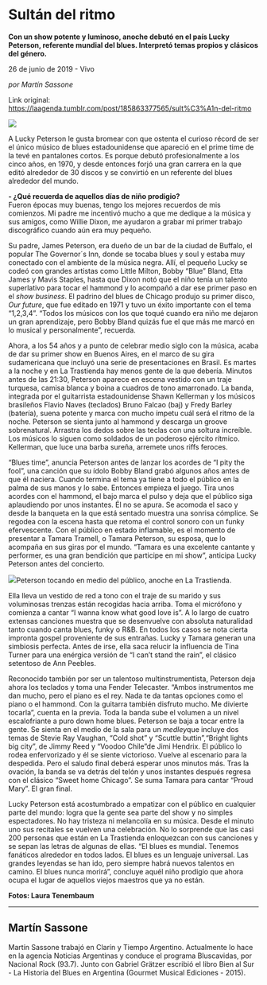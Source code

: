 # Sultán del ritmo

**Con un show potente y luminoso, anoche debutó en el país Lucky Peterson, referente mundial del blues. Interpretó temas propios y clásicos del género.**

26 de junio de 2019 - Vivo

_por Martín Sassone_

Link original: https://laagenda.tumblr.com/post/185863377565/sult%C3%A1n-del-ritmo

![](https://64.media.tumblr.com/2b4195df29d59c9400c33001c436de56/17c140cddb9d5176-7c/s500x750/7bc079a94763e03b81f3c769e38e5d79094901aa.jpg)





A Lucky Peterson le gusta bromear con que ostenta el curioso récord de ser el único músico de blues estadounidense que apareció en el prime time de la tevé en pantalones cortos. Es porque debutó profesionalmente a los cinco años, en 1970, y desde entonces forjó una gran carrera en la que editó alrededor de 30 discos y se convirtió en un referente del blues alrededor del mundo. 

**- ¿Qué recuerda de aquellos días de niño prodigio?**  
Fueron épocas muy buenas, tengo los mejores recuerdos de mis comienzos. Mi padre me incentivó mucho a que me dedique a la música y sus amigos, como Willie Dixon, me ayudaron a grabar mi primer trabajo discográfico cuando aún era muy pequeño.

Su padre, James Peterson, era dueño de un bar de la ciudad de Buffalo, el popular The Governor´s Inn, donde se tocaba blues y soul y estaba muy conectado con el ambiente de la música negra. Allí, el pequeño Lucky se codeó con grandes artistas como Little Milton, Bobby “Blue” Bland, Etta James y Mavis Staples, hasta que Dixon notó que el niño tenía un talento superlativo para tocar el hammond y lo acompañó a dar ese primer paso en el *show business*. El padrino del blues de Chicago produjo su primer disco, *Our future*, que fue editado en 1971 y tuvo un éxito importante con el tema “1,2,3,4”. “Todos los músicos con los que toqué cuando era niño me dejaron un gran aprendizaje, pero Bobby Bland quizás fue el que más me marcó en lo musical y personalmente”, recuerda.

Ahora, a los 54 años y a punto de celebrar medio siglo con la música, acaba de dar su primer show en Buenos Aires, en el marco de su gira sudamericana que incluyó una serie de presentaciones en Brasil. Es martes a la noche y en La Trastienda hay menos gente de la que debería. Minutos antes de las 21:30, Peterson aparece en escena vestido con un traje turquesa, camisa blanca y boina a cuadros de tono amarronado. La banda, integrada por el guitarrista estadounidense Shawn Kellerman y los músicos brasileños Flavio Naves (teclados) Bruno Falcao (baj) y Fredy Barley (batería), suena potente y marca con mucho ímpetu cuál será el ritmo de la noche. Peterson se sienta junto al hammond y descarga un groove sobrenatural. Arrastra los dedos sobre las teclas con una soltura increíble. Los músicos lo siguen como soldados de un poderoso ejército rítmico. Kellerman, que luce una barba sureña, arremete unos riffs feroces. 

“Blues time”, anuncia Peterson antes de lanzar los acordes de “I pity the fool”, una canción que su ídolo Bobby Bland grabó algunos años antes de que él naciera. Cuando termina el tema ya tiene a todo el público en la palma de sus manos y lo sabe. Entonces empieza el juego. Tira unos acordes con el hammond, el bajo marca el pulso y deja que el público siga aplaudiendo por unos instantes. Él no se apura. Se acomoda el saco y desde la banqueta en la que está sentado muestra una sonrisa cómplice. Se regodea con la escena hasta que retoma el control sonoro con un funky efervescente. Con el público en estado inflamable, es el momento de presentar a Tamara Tramell, o Tamara Peterson, su esposa, que lo acompaña en sus giras por el mundo. “Tamara es una excelente cantante y performer, es una gran bendición que participe en mi show”, anticipa Lucky Peterson antes del concierto.

![](https://64.media.tumblr.com/eacd0d9b9422daa143255743b69a5a61/17c140cddb9d5176-1d/s500x750/bf1437cd8aa424f7e3a689af1143685d98c011be.jpg)Peterson tocando en medio del público, anoche en La Trastienda.

Ella lleva un vestido de red a tono con el traje de su marido y sus voluminosas trenzas están recogidas hacia arriba. Toma el micrófono y comienza a cantar “I wanna know what good love is”. A lo largo de cuatro extensas canciones muestra que se desenvuelve con absoluta naturalidad tanto cuando canta blues, funky o R&B. En todos los casos se nota cierta impronta gospel proveniente de sus entrañas. Lucky y Tamara generan una simbiosis perfecta. Antes de irse, ella saca relucir la influencia de Tina Turner para una enérgica versión de “I can’t stand the rain”, el clásico setentoso de Ann Peebles.

Reconocido también por ser un talentoso multinstrumentista, Peterson deja ahora los teclados y toma una Fender Telecaster. “Ambos instrumentos me dan mucho, pero el piano es el rey. Nada te da tantas opciones como el piano o el hammond. Con la guitarra también disfruto mucho. Me divierte tocarla”, cuenta en la previa. Toda la banda sube el volumen a un nivel escalofriante a puro down home blues. Peterson se baja a tocar entre la gente. Se sienta en el medio de la sala para un *medley*que incluye dos temas de Stevie Ray Vaughan, “Cold shot” y “Scuttle buttin”,“Bright lights big city”, de Jimmy Reed y “Voodoo Chile”de Jimi Hendrix. El público lo rodea enfervorizado y él se siente victorioso. Vuelve al escenario para la despedida. Pero el saludo final deberá esperar unos minutos más. Tras la ovación, la banda se va detrás del telón y unos instantes después regresa con el clásico “Sweet home Chicago”. Se suma Tamara para cantar “Proud Mary”. El gran final.

Lucky Peterson está acostumbrado a empatizar con el público en cualquier parte del mundo:  logra que la gente sea parte del show y no simples espectadores. No hay tristeza ni melancolía en su música. Desde el minuto uno sus recitales se vuelven una celebración. No lo sorprende que las casi 200 personas que están en La Trastienda enloquezcan con sus canciones y se sepan las letras de algunas de ellas. “El blues es mundial. Tenemos fanáticos alrededor en todos lados. El blues es un lenguaje universal. Las grandes leyendas se han ido, pero siempre habrá nuevos talentos en camino. El blues nunca morirá”, concluye aquél niño prodigio que ahora ocupa el lugar de aquellos viejos maestros que ya no están. 

**Fotos: Laura Tenembaum**



---

Martín Sassone
--------------

 Martín Sassone trabajó en Clarín y Tiempo Argentino. Actualmente lo hace en la agencia Noticias Argentinas y conduce el programa Bluscavidas, por Nacional Rock (93.7). Junto con Gabriel Grätzer escribió el libro Bien al Sur - La Historia del Blues en Argentina (Gourmet Musical Ediciones - 2015). 

